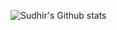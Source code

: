 ![Sudhir's Github stats](https://github-readme-stats.vercel.app/api?username=sudhir025&show_icons=true&theme=dracula)